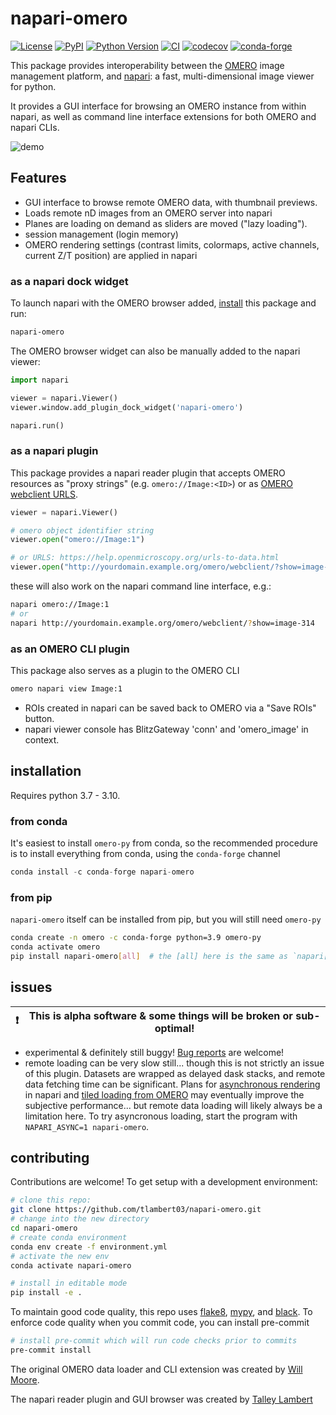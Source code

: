 # napari-omero

[![License](https://img.shields.io/pypi/l/napari-omero.svg?color=green)](https://github.com/tlambert03/napari-omero/raw/main/LICENSE)
[![PyPI](https://img.shields.io/pypi/v/napari-omero.svg?color=green)](https://pypi.org/project/napari-omero)
[![Python Version](https://img.shields.io/pypi/pyversions/napari-omero.svg?color=green)](https://python.org)
[![CI](https://github.com/tlambert03/napari-omero/actions/workflows/ci.yml/badge.svg)](https://github.com/tlambert03/napari-omero/actions/workflows/ci.yml)
[![codecov](https://codecov.io/gh/tlambert03/napari-omero/branch/main/graph/badge.svg)](https://codecov.io/gh/tlambert03/napari-omero)
[![conda-forge](https://img.shields.io/conda/vn/conda-forge/napari-omero)](https://anaconda.org/conda-forge/napari-omero)

This package provides interoperability between the
[OMERO](https://www.openmicroscopy.org/omero/) image management platform, and
[napari](https://github.com/napari/napari): a fast, multi-dimensional image
viewer for python.

It provides a GUI interface for browsing an OMERO instance from within napari,
as well as command line interface extensions for both OMERO and napari CLIs.

![demo](https://github.com/tlambert03/napari-omero/blob/master/demo.gif?raw=true)

## Features

- GUI interface to browse remote OMERO data, with thumbnail previews.
- Loads remote nD images from an OMERO server into napari
- Planes are loading on demand as sliders are moved ("lazy loading").
- session management (login memory)
- OMERO rendering settings (contrast limits, colormaps, active channels, current
  Z/T position) are applied in napari

### as a napari dock widget

To launch napari with the OMERO browser added, [install](#installation) this
package and run:

```bash
napari-omero
```

The OMERO browser widget can also be manually added to the napari viewer:

```python
import napari

viewer = napari.Viewer()
viewer.window.add_plugin_dock_widget('napari-omero')

napari.run()
```

### as a napari plugin

This package provides a napari reader plugin that accepts OMERO resources as
"proxy strings" (e.g. `omero://Image:<ID>`) or as [OMERO webclient
URLS](https://help.openmicroscopy.org/urls-to-data.html).

```python
viewer = napari.Viewer()

# omero object identifier string
viewer.open("omero://Image:1")

# or URLS: https://help.openmicroscopy.org/urls-to-data.html
viewer.open("http://yourdomain.example.org/omero/webclient/?show=image-314")
```

these will also work on the napari command line interface, e.g.:

```bash
napari omero://Image:1
# or
napari http://yourdomain.example.org/omero/webclient/?show=image-314
```

### as an OMERO CLI plugin

This package also serves as a plugin to the OMERO CLI

```bash
omero napari view Image:1
```

- ROIs created in napari can be saved back to OMERO via a "Save ROIs" button.
- napari viewer console has BlitzGateway 'conn' and 'omero_image' in context.

## installation

Requires python 3.7 - 3.10.

### from conda

It's easiest to install `omero-py` from conda, so the recommended procedure
is to install everything from conda, using the `conda-forge` channel

```python
conda install -c conda-forge napari-omero
```

### from pip

`napari-omero` itself can be installed from pip, but you will still need
`omero-py`

```sh
conda create -n omero -c conda-forge python=3.9 omero-py
conda activate omero
pip install napari-omero[all]  # the [all] here is the same as `napari[all]`
```

## issues

| ❗  | This is alpha software & some things will be broken or sub-optimal!  |
| --- | -------------------------------------------------------------------- |

- experimental & definitely still buggy!  [Bug
  reports](https://github.com/tlambert03/napari-omero/issues/new) are welcome!
- remote loading can be very slow still... though this is not strictly an issue
  of this plugin.  Datasets are wrapped as delayed dask stacks, and remote data
  fetching time can be significant.  Plans for [asynchronous
  rendering](https://napari.org/guides/stable/rendering.html) in
  napari and
  [tiled loading from OMERO](https://github.com/tlambert03/napari-omero/pull/1)
  may eventually improve the subjective performance... but remote data loading
  will likely always be a limitation here.
  To try asyncronous loading, start the program with `NAPARI_ASYNC=1 napari-omero`.

## contributing

Contributions are welcome!  To get setup with a development environment:

```bash
# clone this repo:
git clone https://github.com/tlambert03/napari-omero.git
# change into the new directory
cd napari-omero
# create conda environment
conda env create -f environment.yml
# activate the new env
conda activate napari-omero

# install in editable mode
pip install -e .
```

To maintain good code quality, this repo uses
[flake8](https://gitlab.com/pycqa/flake8),
[mypy](https://github.com/python/mypy), and
[black](https://github.com/psf/black).  To enforce code quality when you commit
code, you can install pre-commit

```bash
# install pre-commit which will run code checks prior to commits
pre-commit install
```

The original OMERO data loader and CLI extension was created by [Will
Moore](https://github.com/will-moore).

The napari reader plugin and GUI browser was created by [Talley
Lambert](https://github.com/tlambert03/)
